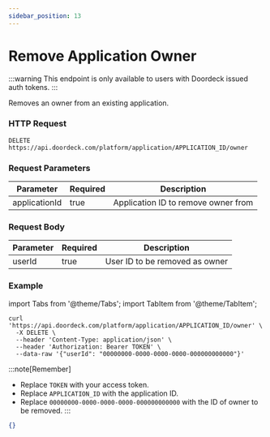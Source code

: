 ```yaml
---
sidebar_position: 13
---
```


# Remove Application Owner

:::warning
This endpoint is only available to users with Doordeck issued auth tokens.
:::

Removes an owner from an existing application.

### HTTP Request

`DELETE https://api.doordeck.com/platform/application/APPLICATION_ID/owner`

### Request Parameters

| Parameter     | Required | Description                         |
|---------------|----------|-------------------------------------|
| applicationId | true     | Application ID to remove owner from |

### Request Body

| Parameter | Required | Description                    |
|-----------|----------|--------------------------------|
| userId    | true     | User ID to be removed as owner |

### Example

import Tabs from '@theme/Tabs';
import TabItem from '@theme/TabItem';

<Tabs>
<TabItem value="request" label="Request">

```shell showLineNumbers title="CURL"
curl 'https://api.doordeck.com/platform/application/APPLICATION_ID/owner' \
  -X DELETE \
  --header 'Content-Type: application/json' \
  --header 'Authorization: Bearer TOKEN' \
  --data-raw '{"userId": "00000000-0000-0000-0000-000000000000"}'
```

:::note[Remember]
* Replace `TOKEN` with your access token.
* Replace `APPLICATION_ID` with the application ID.
* Replace `00000000-0000-0000-0000-000000000000` with the ID of owner to be removed.
:::

</TabItem>
<TabItem value="response" label="Response">

```json showLineNumbers title="JSON"
{}
```

</TabItem>
</Tabs>

